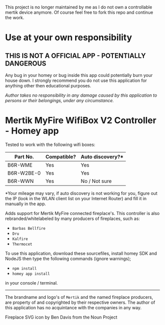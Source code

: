 This project is no longer maintained by me as I do not own a controllable mertik device anymore.
Of course feel free to fork this repo and continue the work.

# Use at your own responsibility
## THIS IS NOT A OFFICIAL APP - POTENTIALLY DANGEROUS
Any bug in your homey or bug inside this app could potentially burn your house down.
I strongly recommend you do not use this application for anything other then educational purposes.

_Author takes no responsibility in any damage caused by this application to persons or their belongings, under any circumstance._

# Mertik MyFire WifiBox V2 Controller - Homey app

Tested to work with the following wifi boxes: 

| Part No.     	| Compatible? 	| Auto discovery?* 	|
|--------------	|-------------	|------------------	|
| B6R-WME      	| Yes         	| Yes              	|
| B6R-W2BE-0   	| Yes         	| Yes              	|
| B6R-WWN 	    | Yes         	| No / Not sure    	|

*Your mileage may vary, if auto discovery is not working for you, figure out the IP (look in the WLAN client list on your Internet Router) and fill it in manually in the app.

Adds support for Mertik MyFire connected fireplace's. 
This controller is also rebranded/whitelabeled by many producers of 
fireplaces, such as:
- `Barbas Bellfire`
- `Dru`
- `Kalfire`
- `Thermocet`

To use this application, download these sourcefiles, install homey SDK and NodeJS then type the following commands (ignore warnings);

- `npm install`
- `homey app install` 

in your console / terminal.

---

The brandname and logo's of `Mertik` and the named fireplace producers, are property of and copyrighted by their respective owners.
The author of this application has no acquintance with the companies in any way. 

Fireplace SVG icon by Ben Davis from the Noun Project
